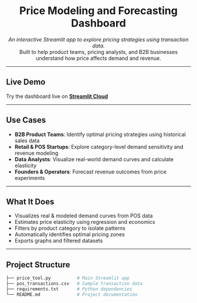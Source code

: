 <h1 align="center">Price Modeling and Forecasting Dashboard</h1>

<p align="center">
  <i>An interactive Streamlit app to explore pricing strategies using transaction data.</i><br>
  Built to help product teams, pricing analysts, and B2B businesses understand how price affects demand and revenue.
</p>

---

## <strong>Live Demo</strong>

<p>
Try the dashboard live on <a href="https://audreykchan-priceforecasting-price-tool-xmtp6p.streamlit.app/" target="_blank"><strong>Streamlit Cloud</strong></a> 
</p>

---

##  <strong>Use Cases</strong>

<ul>
  <li><b>B2B Product Teams</b>: Identify optimal pricing strategies using historical sales data</li>
  <li><b>Retail & POS Startups</b>: Explore category-level demand sensitivity and revenue modeling</li>
  <li><b>Data Analysts</b>: Visualize real-world demand curves and calculate elasticity</li>
  <li><b>Founders & Operators</b>: Forecast revenue outcomes from price experiments</li>
</ul>

---

## <strong>What It Does</strong>

- Visualizes real & modeled demand curves from POS data  
- Estimates price elasticity using regression and economics  
- Filters by product category to isolate patterns  
- Automatically identifies optimal pricing zones  
- Exports graphs and filtered datasets  

---

##  <strong>Project Structure</strong>

```bash
├── price_tool.py          # Main Streamlit app
├── pos_transactions.csv   # Sample transaction data
├── requirements.txt       # Python dependencies
└── README.md              # Project documentation
